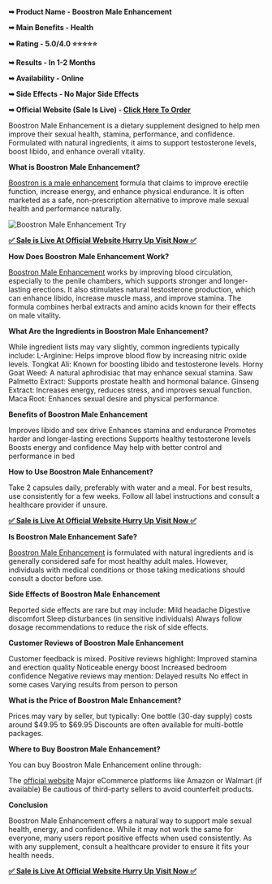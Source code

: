 **➥ Product Name - Boostron Male Enhancement**

**➥ Main Benefits - Health**

**➥ Rating - 5.0/4.0 ⭐⭐⭐⭐⭐**

**➥ Results - In 1-2 Months**

**➥ Availability - Online**

**➥ Side Effects - No Major Side Effects**

**➥ Official Website (Sale Is Live) - [Click Here To Order](https://www.policesupplements.com/buy-boostron-male-enhancement/)**

Boostron Male Enhancement is a dietary supplement designed to help men improve their sexual health, stamina, performance, and confidence. Formulated with natural ingredients, it aims to support testosterone levels, boost libido, and enhance overall vitality.

**What is Boostron Male Enhancement?**

[Boostron is a male enhancement](https://www.policesupplements.com/buy-boostron-male-enhancement/) formula that claims to improve erectile function, increase energy, and enhance physical endurance. It is often marketed as a safe, non-prescription alternative to improve male sexual health and performance naturally.

![Boostron Male Enhancement Try](https://github.com/user-attachments/assets/611958de-24fe-4836-8841-d22b7eefeb29)


**[✅ Sale is Live At Official Website Hurry Up Visit Now ✅](https://www.policesupplements.com/buy-boostron-male-enhancement/)**

**How Does Boostron Male Enhancement Work?**

[Boostron Male Enhancement](https://www.facebook.com/BoostronMaleEnhancementReview) works by improving blood circulation, especially to the penile chambers, which supports stronger and longer-lasting erections. It also stimulates natural testosterone production, which can enhance libido, increase muscle mass, and improve stamina. The formula combines herbal extracts and amino acids known for their effects on male vitality.

**What Are the Ingredients in Boostron Male Enhancement?**

While ingredient lists may vary slightly, common ingredients typically include:
L-Arginine: Helps improve blood flow by increasing nitric oxide levels.
Tongkat Ali: Known for boosting libido and testosterone levels.
Horny Goat Weed: A natural aphrodisiac that may enhance sexual stamina.
Saw Palmetto Extract: Supports prostate health and hormonal balance.
Ginseng Extract: Increases energy, reduces stress, and improves sexual function.
Maca Root: Enhances sexual desire and physical performance.

**Benefits of Boostron Male Enhancement**

Improves libido and sex drive
Enhances stamina and endurance
Promotes harder and longer-lasting erections
Supports healthy testosterone levels
Boosts energy and confidence
May help with better control and performance in bed

**How to Use Boostron Male Enhancement?**

Take 2 capsules daily, preferably with water and a meal.
For best results, use consistently for a few weeks.
Follow all label instructions and consult a healthcare provider if unsure.

**[✅ Sale is Live At Official Website Hurry Up Visit Now ✅](https://www.policesupplements.com/buy-boostron-male-enhancement/)**

**Is Boostron Male Enhancement Safe?**

[Boostron Male Enhancement](https://www.facebook.com/BoostronMaleEnhancementReview) is formulated with natural ingredients and is generally considered safe for most healthy adult males. However, individuals with medical conditions or those taking medications should consult a doctor before use.

**Side Effects of Boostron Male Enhancement**

Reported side effects are rare but may include:
Mild headache
Digestive discomfort
Sleep disturbances (in sensitive individuals)
Always follow dosage recommendations to reduce the risk of side effects.

**Customer Reviews of Boostron Male Enhancement**

Customer feedback is mixed.
Positive reviews highlight:
Improved stamina and erection quality
Noticeable energy boost
Increased bedroom confidence
Negative reviews may mention:
Delayed results
No effect in some cases
Varying results from person to person

**What is the Price of Boostron Male Enhancement?**

Prices may vary by seller, but typically:
One bottle (30-day supply) costs around $49.95 to $69.95
Discounts are often available for multi-bottle packages.

**Where to Buy Boostron Male Enhancement?**

You can buy Boostron Male Enhancement online through:

The [official website](https://www.policesupplements.com/buy-boostron-male-enhancement/)
Major eCommerce platforms like Amazon or Walmart (if available)
Be cautious of third-party sellers to avoid counterfeit products.

**Conclusion**

Boostron Male Enhancement offers a natural way to support male sexual health, energy, and confidence. While it may not work the same for everyone, many users report positive effects when used consistently. As with any supplement, consult a healthcare provider to ensure it fits your health needs.

**[✅ Sale is Live At Official Website Hurry Up Visit Now ✅](https://www.policesupplements.com/buy-boostron-male-enhancement/)**
